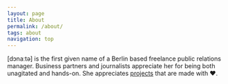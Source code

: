 ```yaml
---
layout: page
title: About
permalink: /about/
tags: about
navigation: top
---
```


\[dɔnaːtə\] is the first given name of a Berlin based freelance public relations manager. Business partners and journalists appreciate her for being both unagitated and hands-on. She appreciates [projects](/projects/) that are made with &#x2764;. 
